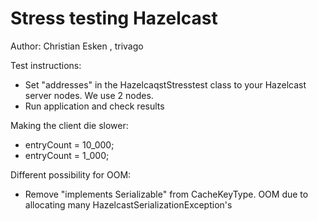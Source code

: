 # Stress testing Hazelcast

Author: Christian Esken , trivago


Test instructions:
 - Set "addresses" in the HazelcaqstStresstest class to your Hazelcast server nodes. We use 2 nodes.
 - Run application and check results
 
Making the client die slower:
 - entryCount = 10_000;
 - entryCount = 1_000;

Different possibility for OOM:
- Remove "implements Serializable" from CacheKeyType. OOM due to allocating many HazelcastSerializationException's
